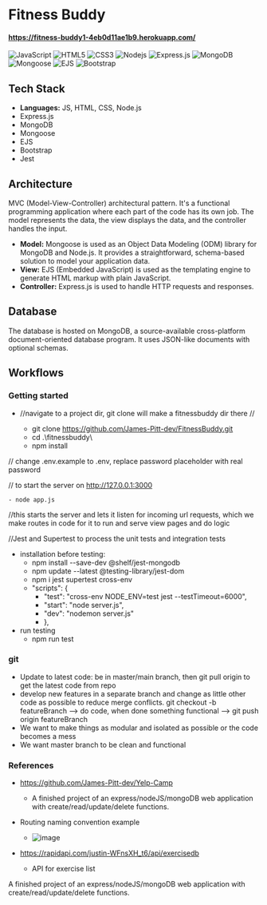 # Fitness Buddy
#### https://fitness-buddy1-4eb0d11ae1b9.herokuapp.com/
![JavaScript](https://img.shields.io/badge/-JavaScript-black?style=flat-square&logo=javascript)
![HTML5](https://img.shields.io/badge/-HTML5-E34F26?style=flat-square&logo=html5&logoColor=white)
![CSS3](https://img.shields.io/badge/-CSS3-1572B6?style=flat-square&logo=css3)
![Nodejs](https://img.shields.io/badge/-Nodejs-black?style=flat-square&logo=Node.js)
![Express.js](https://img.shields.io/badge/-Express.js-black?style=flat-square&logo=express)
![MongoDB](https://img.shields.io/badge/-MongoDB-black?style=flat-square&logo=mongodb)
![Mongoose](https://img.shields.io/badge/-Mongoose-black?style=flat-square&logo=mongoose)
![EJS](https://img.shields.io/badge/-EJS-black?style=flat-square&logo=ejs)
![Bootstrap](https://img.shields.io/badge/-Bootstrap-563D7C?style=flat-square&logo=bootstrap)


## Tech Stack
- **Languages:** JS, HTML, CSS, Node.js
- Express.js
- MongoDB
- Mongoose
- EJS
- Bootstrap
- Jest 

## Architecture
MVC (Model-View-Controller) architectural pattern. It's a functional programming application where each part of the code has its own job. The model represents the data, the view displays the data, and the controller handles the input.

- **Model:** Mongoose is used as an Object Data Modeling (ODM) library for MongoDB and Node.js. It provides a straightforward, schema-based solution to model your application data.
- **View:** EJS (Embedded JavaScript) is used as the templating engine to generate HTML markup with plain JavaScript.
- **Controller:** Express.js is used to handle HTTP requests and responses.

## Database
The database is hosted on MongoDB, a source-available cross-platform document-oriented database program. It uses JSON-like documents with optional schemas.

## Workflows

### Getting started
- //navigate to a project dir, git clone will make a fitnessbuddy dir there //

    - git clone https://github.com/James-Pitt-dev/FitnessBuddy.git
    - cd .\fitnessbuddy\
    - npm install

// change .env.example to .env, replace password placeholder with real password

// to start the server on http://127.0.0.1:3000

    - node app.js   

//this starts the server and lets it listen for incoming url requests, which we make routes in code for it to run and serve view pages and do logic

//Jest and Supertest to process the unit tests and integration tests
   - installation before testing:  
     - npm install --save-dev @shelf/jest-mongodb
     - npm update --latest @testing-library/jest-dom
     - npm i jest supertest cross-env
     - "scripts": {
        - "test": "cross-env NODE_ENV=test jest --testTimeout=6000",
        -  "start": "node server.js",
        - "dev": "nodemon server.js"
        - },
   - run testing
     - npm run test

### git
- Update to latest code: be in master/main branch, then git pull origin to get the latest code from repo
- develop new features in a separate branch and change as little other code as possible to reduce merge conflicts. git checkout -b featureBranch --> do code, when done something functional --> git push origin featureBranch
- We want to make things as modular and isolated as possible or the code becomes a mess
- We want master branch to be clean and functional


### References
- https://github.com/James-Pitt-dev/Yelp-Camp
  - A finished project of an express/nodeJS/mongoDB web application with create/read/update/delete functions.
- Routing naming convention example
  - ![image](https://github.com/James-Pitt-dev/FitnessBuddy/assets/39842510/37ce50cf-7e84-4018-bbb2-0f62e1e51a53)


- https://rapidapi.com/justin-WFnsXH_t6/api/exercisedb
  - API for exercise list

A finished project of an express/nodeJS/mongoDB web application with create/read/update/delete functions.

